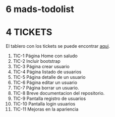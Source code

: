 # 6 mads-todolist
# 4 **TICKETS**
El tablero con los tickets se puede encontrar [aqui](https://trello.com/b/YeGc58bU/todolist-tickets-david-marquez-herreros).
  1. TIC-1 Página Home con saludo
  2. TIC-2 Incluir bootstrap
  3. TIC-3 Página crear usuario
  4. TIC-4 Página listado de usuarios
  5. TIC-5 Página detalle de un usuario
  6. TIC-6 Página editar un usuario
  7. TIC-7 Página borrar un usuario.
  8. TIC-8 Breve documentacion del repositorio.
  9. TIC-9 Pantalla registro de usuarios
  10. TIC-10 Pantalla login usuarios
  11. TIC-11 Mejoras en la apariencia
